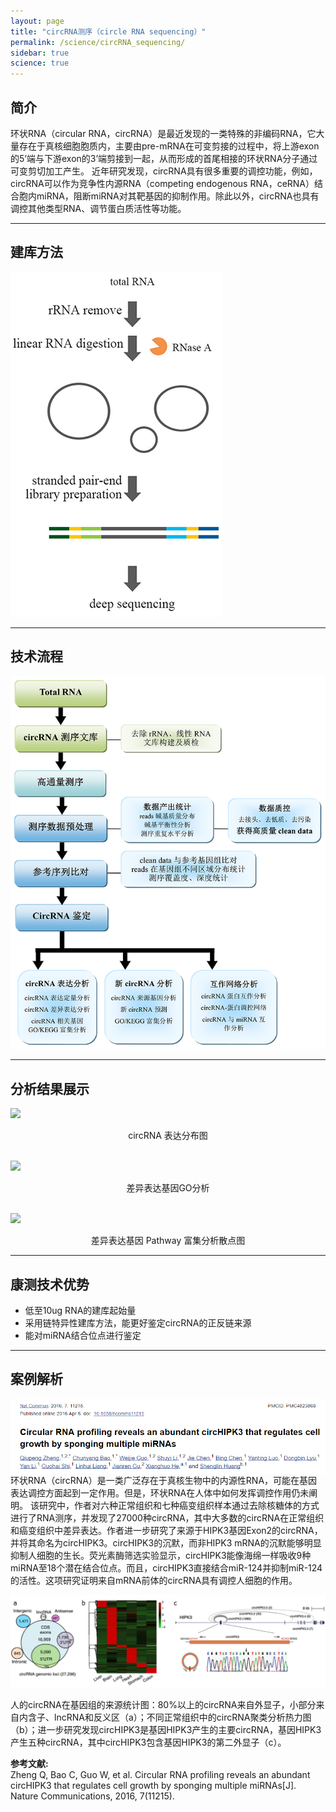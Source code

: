 ```yaml
---
layout: page
title: "circRNA测序（circle RNA sequencing）"
permalink: /science/circRNA_sequencing/
sidebar: true
science: true
---
```



## 简介

环状RNA（circular RNA，circRNA）是最近发现的一类特殊的非编码RNA，它大量存在于真核细胞胞质内，主要由pre-mRNA在可变剪接的过程中，将上游exon的5’端与下游exon的3’端剪接到一起，从而形成的首尾相接的环状RNA分子通过可变剪切加工产生。
近年研究发现，circRNA具有很多重要的调控功能，例如，circRNA可以作为竞争性内源RNA（competing endogenous RNA，ceRNA）结合胞内miRNA，阻断miRNA对其靶基因的抑制作用。除此以外，circRNA也具有调控其他类型RNA、调节蛋白质活性等功能。

---

## 建库方法

<img class="fig30" src="/image/circRNA_sequencing/400new建库原理图-circRNA 测序.jpg">

---

## 技术流程

<img class="fig60" src="/image/circRNA_sequencing/workflow.png">

---

## 分析结果展示

<img class="fig40" src="/image/circRNA_sequencing/a.png">
<p style="text-align: center; ">circRNA 表达分布图</p>
<br />

<img class="fig40" src="/image/circRNA_sequencing/b.png">
<p style="text-align: center; ">差异表达基因GO分析</p>
<br />

<img class="fig50" src="/image/circRNA_sequencing/c.png">
<p style="text-align: center; ">差异表达基因 Pathway 富集分析散点图</p>

---

## 康测技术优势
* 低至10ug RNA的建库起始量
* 采用链特异性建库方法，能更好鉴定circRNA的正反链来源
* 能对miRNA结合位点进行鉴定

---

## 案例解析

<img class="fig80" src="/image/circRNA_sequencing/circRNA-seq-0.png" align='right'>

环状RNA（circRNA）是一类广泛存在于真核生物中的内源性RNA，可能在基因表达调控方面起到一定作用。但是，环状RNA在人体中如何发挥调控作用仍未阐明。
该研究中，作者对六种正常组织和七种癌变组织样本通过去除核糖体的方式进行了RNA测序，并发现了27000种circRNA，其中大多数的circRNA在正常组织和癌变组织中差异表达。作者进一步研究了来源于HIPK3基因Exon2的circRNA，并将其命名为circHIPK3。circHIPK3的沉默，而非HIPK3 mRNA的沉默能够明显抑制人细胞的生长。荧光素酶筛选实验显示，circHIPK3能像海绵一样吸收9种miRNA至18个潜在结合位点。而且，circHIPK3直接结合miR-124并抑制miR-124的活性。这项研究证明来自mRNA前体的circRNA具有调控人细胞的作用。


<p style="text-align: center; "><img src="/image/circRNA_sequencing/circRNA-seq-2.png">

人的circRNA在基因组的来源统计图：80%以上的circRNA来自外显子，小部分来自内含子、lncRNA和反义区（a）；不同正常组织中的circRNA聚类分析热力图（b）；进一步研究发现circHIPK3是基因HIPK3产生的主要circRNA，基因HIPK3产生五种circRNA，其中circHIPK3包含基因HIPK3的第二外显子（c）。

<div><strong>参考文献:</strong><div>
Zheng Q, Bao C, Guo W, et al. Circular RNA profiling reveals an abundant circHIPK3 that regulates cell growth by sponging multiple miRNAs[J]. Nature Communications, 2016, 7(11215).
